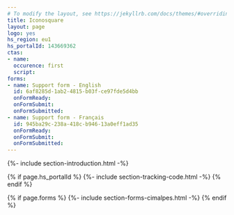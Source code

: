 ```yaml
---
# To modify the layout, see https://jekyllrb.com/docs/themes/#overriding-theme-defaults
title: Iconosquare
layout: page
logo: yes
hs_region: eu1
hs_portalId: 143669362
ctas:
- name:
  occurence: first
  script:
forms:
- name: Support form - English
  id: 6af8285d-1ab2-4815-b03f-ce97fde5d4bb
  onFormReady:
  onFormSubmit:
  onFormSubmitted:
- name: Support form - Français
  id: 945ba29c-238a-418c-b946-13a0eff1ad35
  onFormReady:
  onFormSubmit:
  onFormSubmitted:
---
```


{%- include section-introduction.html -%}

{% if page.hs_portalId %}
    {%- include section-tracking-code.html -%}
{% endif %}

{% if page.forms %}
    {%- include section-forms-cimalpes.html -%}
{% endif %}
